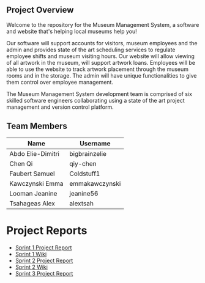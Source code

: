 ## Project Overview
Welcome to the repository for the Museum Management System, a software and website that's helping local museums help you! 

Our software will support accounts for visitors, museum employees and the admin and provides state of the art scheduling services to regulate employee shifts and museum visiting hours. Our website will allow viewing of all artwork in the museum, will support artwork loans. Employees will be able to use the website to track artwork placement through the museum rooms and in the storage. The admin will have unique functionalities to give them control over employee management.

The Museum Management System development team is comprised of six skilled software engineers collaborating using a state of the art project management and version control platform.

## Team Members 
| Name  | Username |
| ------------- | --- |
| Abdo Elie-Dimitri  | bigbrainzelie |
| Chen Qi  | qiy-chen  |
| Faubert Samuel  | Coldstuff1 |
| Kawczynski Emma  | emmakawczynski |
| Looman Jeanine  | jeanine56 |
| Tsahageas Alex | alextsah |

# Project Reports

* [Sprint 1 Project Report](https://github.com/McGill-ECSE321-Fall2022/project-group-15/wiki/Deliverable-1-Report)
* [Sprint 1 Wiki](https://github.com/McGill-ECSE321-Fall2022/project-group-15/wiki/Sprint-1)
* [Sprint 2 Project Report](https://github.com/McGill-ECSE321-Fall2022/project-group-15/wiki/Deliverable-2-Report)
* [Sprint 2 Wiki](https://github.com/McGill-ECSE321-Fall2022/project-group-15/wiki/Sprint-2)
* [Sprint 3 Project Report](https://github.com/McGill-ECSE321-Fall2022/project-group-15/wiki/Deliverable-3-Report)